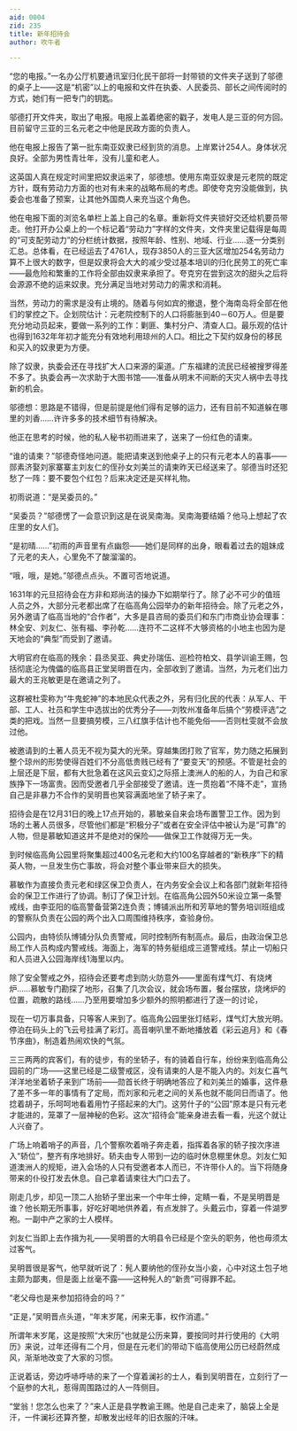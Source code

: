 ```yaml
---
aid: 0004
zid: 235
title: 新年招待会
author: 吹牛者

---
```




  “您的电报。”一名办公厅机要通讯室归化民干部将一封带锁的文件夹子送到了邬德的桌子上——这是“机密”以上的电报和文件在执委、人民委员、部长之间传阅时的方式，她们有一把专门的钥匙。

  邬德打开文件夹，取出了电报。电报上盖着绝密的戳子，发电人是三亚的何方回。目前留守三亚的三名元老之中他是民政方面的负责人。

  他在电报上报告了第一批东南亚奴隶已经到货的消息。上岸累计254人。身体状况良好。全部为男性青壮年，没有儿童和老人。

  这英国人真在规定时间里把奴隶运来了，邬德想。使用东南亚奴隶是元老院的既定方针，既有劳动力方面的也对有未来的战略布局的考虑。即使夸克穷没能做到，执委会也准备了预案，让其他外国商人来充当这个角色。

  他在电报下面的浏览名单栏上盖上自己的名章。重新将文件夹锁好交还给机要员带走。他打开办公桌上的一个标记着“劳动力”字样的文件夹，文件夹里记载得是每周的“可支配劳动力”的分栏统计数据，按照年龄、性别、地域、行业……逐一分类别汇总。总体看，在已经运去了4761人，现存3850人的三亚大区增加254名劳动力算不上很大的数字，但是奴隶将会大大的减少受过基本培训的归化民劳工的死亡率——最危险和繁重的工作将全部由奴隶来承担了。夸克穷在尝到这次的甜头之后将会源源不绝的运来奴隶。充分满足当地对劳动力的需求和消耗。

  当然，劳动力的需求是没有止境的。随着与何如宾的撤退，整个海南岛将全部在他们的掌控之下。企划院估计：元老院控制下的人口将膨胀到40－60万人。但是要充分地动员起来，要做一系列的工作：剿匪、集村分户、清查人口。最乐观的估计也得到1632年年初才能充分有效地利用琼州的人口。相比之下契约奴身份的移民和买入的奴隶更为方便。

  除了奴隶，执委会还在寻找扩大人口来源的渠道。广东福建的流民已经被搜罗得差不多了。执委会再一次求助于大图书馆——准备从明末不间断的天灾人祸中去寻找新的机会。

  邬德想：思路是不错得，但是前提是他们得有足够的运力，还有目前不知道躲在哪里的刘香……许许多多的技术细节有待解决。

  他正在思考的时候，他的私人秘书初雨进来了，送来了一份红色的请柬。

  “谁的请柬？”邬德奇怪地问道。能把请柬送到他桌子上的只有元老本人的喜事——郧素济娶刘家寨寨主刘友仁的侄孙女刘美兰的请柬昨天已经送来了。邬德当时还犯愁了一阵：要不要包个红包？后来决定还是买样礼物。

  初雨说道：“是吴委员的。”

  “吴委员？”邬德愣了一会意识到这是在说吴南海。吴南海要结婚？他马上想起了农庄里的女人们。

  “是初晴……”初雨的声音里有点幽怨——她们是同样的出身，眼看着过去的姐妹成了元老的夫人，心里免不了酸溜溜的。

  “哦，哦，是她。”邬德点点头。不置可否地说道。

  1631年的元旦招待会在方非和郑尚洁的操办下如期举行了。除了必不可少的值班人员之外，大部分元老都出席了在临高角公园举办的新年招待会。除了元老之外，另外邀请了临高当地的“合作者”，大多是县咨局的委员们和东门市商业协会理事：林全安、刘友仁、张有福、李孙乾……连符不二这样不大够资格的小地主也因为是天地会的“典型”而受到了邀请。

  大明官府在临高的残余：县丞吴亚、典史孙瑞伍、巡检符柏文、县学训谕王赐，包括彻底沦为傀儡的临高县正堂吴明晋在内，全部收到了邀请。当然，为元老们出力最大的王兆敏更是在邀请之列了。

  这群被杜雯称为“牛鬼蛇神”的本地民众代表之外，另有归化民的代表：从军人、干部、工人、社员和学生中选拔出的优秀分子——刘牧州准备年后搞个“劳模评选”之类的把戏。当然一旦要搞劳模，三八红旗手估计也不能免俗——否则杜雯就不会放过他。

  被邀请到的土著人员无不视为莫大的光荣。穿越集团打败了官军，势力随之拓展到整个琼州的形势使得百姓们不分高低贵贱已经有了“要变天”的预感。不管是社会的上层还是下层，都有大批急着在这风云变幻之际搭上澳洲人的船的人，为自己和家族挣下一场富贵。因而受邀者几乎全部接受了邀请。连一贯抱着“不降不走”，宣扬自己是非暴力不合作的吴明晋也笑容满面地坐了轿子来了。

  招待会是在12月31日的晚上17点开始的，慕敏亲自来会场布置警卫工作。因为到场的土著人员很多，尽管他们都是“积极分子”或者在安全评估中被认为是“可靠”的人物，但是慕敏知道这并不是绝对的保险——做保卫工作就得万无一失。

  到时候临高角公园里将聚集超过400名元老和大约100名穿越者的“新秩序”下的精英人物，一旦发生伤亡事故，将会对整个事业带来巨大的损失。

  慕敏作为直接负责元老和绿区保卫负责人，在内务安全会议上和各部门就新年招待会的保卫工作进行了协调。制订了保卫计划。在临高角公园外50米设立第一条警戒线，由李亚阳的临高警备营第2连负责；博铺派出所和芳草地的警务培训班组成的警察队负责在公园的两个出入口周围维持秩序，查验身份。

  公园内，由特侦队博铺分队负责警戒，同时控制所有制高点。最后，由政治保卫总局工作人员构成内警戒线。海面上，海军的特务艇组成三道警戒线。禁止一切船只和人员进入公园海岸线1海里以内。

  除了安全警戒之外，招待会还要考虑到防火防意外——里面有煤气灯、有烧烤炉……慕敏专门勘探了地形，召集了几次会议，就会场布置，餐台摆放，烧烤炉的位置，疏散的路线……乃至用要增加多少额外的照明都进行了逐一的讨论，

  现在一切万事具备，只等客人来到了。临高角公园里张灯结彩，煤气灯大放光明。停泊在码头上的飞云号挂满了彩灯。高音喇叭里不断地播放着《彩云追月》和《春节序曲》，制造着热闹欢快的气氛。

  三三两两的宾客们，有的徒步，有的坐轿子，有的骑着自行车，纷纷来到临高角公园前的广场——这里已经是二级警戒区，没有请柬的人是不能入内的。刘友仁喜气洋洋地坐着轿子来到广场前——勋首长终于明确地答应了和刘美兰的婚事，这件悬了差不多一年的事情有了定局，而刘家和元老之间的关系也就不能同日而语了。他捻着胡子，乐呵呵地看着用竹子搭起来的大门。这劳什子的“公园”原本是只有元老才能进的，笼罩了一层神秘的色彩。这次“招待会”能亲身进去看一看，光这个就让人兴奋了。

  广场上响着哨子的声音，几个警察吹着哨子奔走着，指挥着各家的轿子按次序进入“轿位”，整齐有序地排好。轿夫由专人带到一边的临时休息棚里休息。刘友仁知道澳洲人的规矩，进入会场的人只有受邀者本人而已，不许带仆人的。当下将随身带来的仆役打发去休息。自己拿着请柬往大门口去了。

  刚走几步，却见一顶二人抬轿子里出来一个中年士绅，定睛一看，不是吴明晋是谁？他长期无所事事，好吃好喝地供养着，有点发胖了。头戴云巾，穿着一件湖罗袍。一副中产之家的士人模样。

  刘友仁当即上去作揖为礼——吴明晋的大明县令已经是个空头的职务，他也毋须太过客气。

  吴明晋很是客气，他早就听说了：髡人要纳他的侄孙女当小妾，心中对这土包子地主颇为鄙夷，但是面上丝毫不露——这种髡人的“新贵”可得罪不起。

  “老父母也是来参加招待会的吗？”

  “正是，”吴明晋点头道，“年末岁尾，闲来无事，权作消遣。”

  所谓年末岁尾，这是按照“大宋历”也就是公历来算，要按同时并行使用的《大明历》来说，过年还得有二个月，但是在元老们的带动下临高使用公历已经蔚然成风，渐渐地改变了大家的习惯。

  正说着话，旁边呼哧呼哧的来了一个穿着澜衫的士人，看到吴明晋在，立刻行了一个庭参的大礼，惹得周围路过的人一阵侧目。

  “堂翁！您怎么也来了？”来人正是县学教谕王赐。他是自己走来了，脑袋上全是汗，一件澜衫还算齐整，却散发出经年的旧衣服的汗味。



